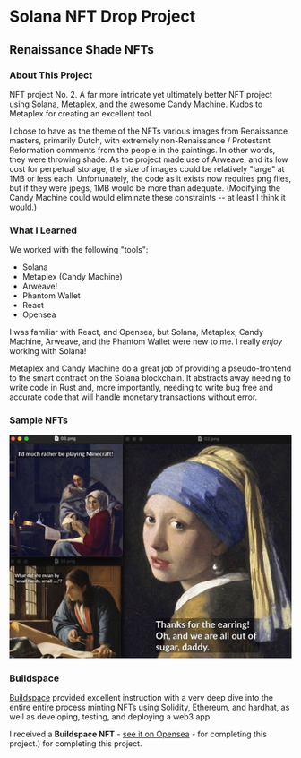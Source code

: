 # Solana NFT Drop Project

## Renaissance Shade NFTs

### About This Project

NFT project No. 2. A far more intricate yet ultimately better NFT project using Solana, Metaplex, and the awesome Candy Machine. Kudos to Metaplex for creating an excellent tool.

I chose to have as the theme of the NFTs various images from Renaissance masters, primarily Dutch, with extremely non-Renaissance / Protestant Reformation comments from the people in the paintings. In other words, they were throwing shade. As the project made use of Arweave, and its low cost for perpetual storage, the size of images could be relatively "large" at 1MB or less each. Unfortunately, the code as it exists now requires png files, but if they were jpegs, 1MB would be more than adequate. (Modifying the Candy Machine could would eliminate these constraints -- at least I think it would.)

### What I Learned

We worked with the following "tools":
- Solana
- Metaplex (Candy Machine)
- Arweave!
- Phantom Wallet
- React
- Opensea

I was familiar with React, and Opensea, but Solana, Metaplex, Candy Machine, Arweave, and the Phantom Wallet were new to me. I really *enjoy* working with Solana!

Metaplex and Candy Machine do a great job of providing a pseudo-frontend to the smart contract on the Solana blockchain. It abstracts away needing to write code in Rust and, more importantly, needing to write bug free and accurate code that will handle monetary transactions without error. 

### Sample NFTs

![Renaissance Shade NFTs](sample_images/sample_renaissance_shade_nfts.jpg)

### Buildspace

[Buildspace](https://buildspace.so) provided excellent instruction with a very deep dive into the entire entire process minting NFTs using Solidity, Ethereum, and hardhat, as well as developing, testing, and deploying a web3 app.  

I received a **Buildspace NFT** - [see it on Opensea](https://opensea.io/assets/matic/0x3cd266509d127d0eac42f4474f57d0526804b44e/5480) - for completing this project.) for completing this project.

